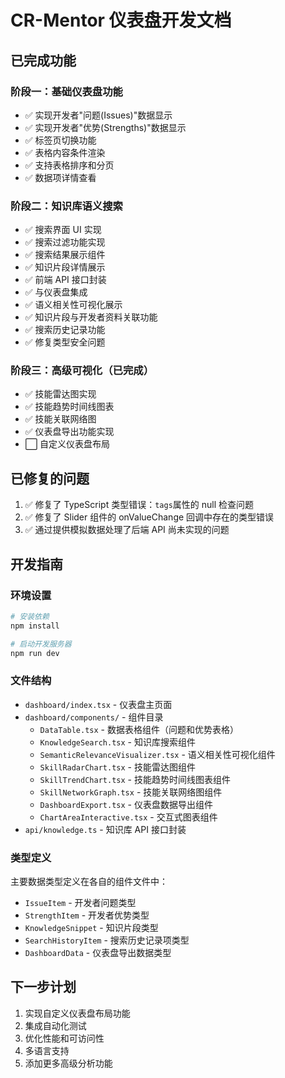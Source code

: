 # CR-Mentor 仪表盘开发文档

## 已完成功能

### 阶段一：基础仪表盘功能

- ✅ 实现开发者"问题(Issues)"数据显示
- ✅ 实现开发者"优势(Strengths)"数据显示
- ✅ 标签页切换功能
- ✅ 表格内容条件渲染
- ✅ 支持表格排序和分页
- ✅ 数据项详情查看

### 阶段二：知识库语义搜索

- ✅ 搜索界面 UI 实现
- ✅ 搜索过滤功能实现
- ✅ 搜索结果展示组件
- ✅ 知识片段详情展示
- ✅ 前端 API 接口封装
- ✅ 与仪表盘集成
- ✅ 语义相关性可视化展示
- ✅ 知识片段与开发者资料关联功能
- ✅ 搜索历史记录功能
- ✅ 修复类型安全问题

### 阶段三：高级可视化（已完成）

- ✅ 技能雷达图实现
- ✅ 技能趋势时间线图表
- ✅ 技能关联网络图
- ✅ 仪表盘导出功能实现
- ⬜ 自定义仪表盘布局

## 已修复的问题

1. ✅ 修复了 TypeScript 类型错误：`tags`属性的 null 检查问题
2. ✅ 修复了 Slider 组件的 onValueChange 回调中存在的类型错误
3. ✅ 通过提供模拟数据处理了后端 API 尚未实现的问题

## 开发指南

### 环境设置

```bash
# 安装依赖
npm install

# 启动开发服务器
npm run dev
```

### 文件结构

- `dashboard/index.tsx` - 仪表盘主页面
- `dashboard/components/` - 组件目录
  - `DataTable.tsx` - 数据表格组件（问题和优势表格）
  - `KnowledgeSearch.tsx` - 知识库搜索组件
  - `SemanticRelevanceVisualizer.tsx` - 语义相关性可视化组件
  - `SkillRadarChart.tsx` - 技能雷达图组件
  - `SkillTrendChart.tsx` - 技能趋势时间线图表组件
  - `SkillNetworkGraph.tsx` - 技能关联网络图组件
  - `DashboardExport.tsx` - 仪表盘数据导出组件
  - `ChartAreaInteractive.tsx` - 交互式图表组件
- `api/knowledge.ts` - 知识库 API 接口封装

### 类型定义

主要数据类型定义在各自的组件文件中：

- `IssueItem` - 开发者问题类型
- `StrengthItem` - 开发者优势类型
- `KnowledgeSnippet` - 知识片段类型
- `SearchHistoryItem` - 搜索历史记录项类型
- `DashboardData` - 仪表盘导出数据类型

## 下一步计划

1. 实现自定义仪表盘布局功能
2. 集成自动化测试
3. 优化性能和可访问性
4. 多语言支持
5. 添加更多高级分析功能
